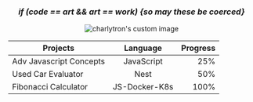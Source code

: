 <h3 align="center">
 <em>if (code == art && art == work) {so may these be coerced}</em>
</h3>
 <p align="center">
 <img src="https://www.dropbox.com/s/vydupnyenu65s5d/ezgif.com-gif-maker.gif?raw=1" alt="charlytron's custom image"/>
</p>
  
 <div align="center">

| Projects   |     Language     |  Progress |
|----------|:-------------:|------:|
| Adv Javascript Concepts|  JavaScript | 25% |
| Used Car Evaluator |    Nest   |   50% |
| Fibonacci Calculator | JS-Docker-K8s |  100% |

</div>
<!-- </p>
 <p align="center" style="color:salmon">
  - Building NestJS projects <br />
  - Completing advanced JavaScript coursework <br />
  - Will collaborate on React projects <br /><br />
  - ctompkins@pm.me
  
 </p>-->
 
 

<!---
charlytron/charlytron is a ✨ special ✨ repository because its `README.md` (this file) appears on your GitHub profile.
You can click the Preview link to take a look at your changes.
--->

